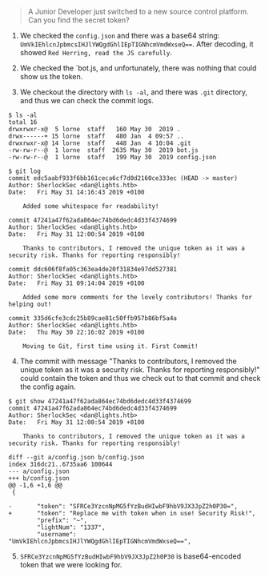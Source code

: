 > A Junior Developer just switched to a new source control platform. Can you find the secret token?

1. We checked the `config.json` and there was a base64 string: `UmVkIEhlcnJpbmcsIHJlYWQgdGhlIEpTIGNhcmVmdWxseQ==`. After decoding, it showed `Red Herring, read the JS carefully`.
   
2. We checked the `bot.js, and unfortunately, there was nothing that could show us the token.

3. We checkout the directory with `ls -al`, and there was `.git` directory, and thus we can check the commit logs.

```
$ ls -al
total 16
drwxrwxr-x@  5 lorne  staff   160 May 30  2019 .
drwx------+ 15 lorne  staff   480 Jan  4 09:57 ..
drwxrwxr-x@ 14 lorne  staff   448 Jan  4 10:04 .git
-rw-rw-r--@  1 lorne  staff  2635 May 30  2019 bot.js
-rw-rw-r--@  1 lorne  staff   199 May 30  2019 config.json

$ git log
commit edc5aabf933f6bb161ceca6cf7d0d2160ce333ec (HEAD -> master)
Author: SherlockSec <dan@lights.htb>
Date:   Fri May 31 14:16:43 2019 +0100
 
    Added some whitespace for readability!
 
commit 47241a47f62ada864ec74bd6dedc4d33f4374699
Author: SherlockSec <dan@lights.htb>
Date:   Fri May 31 12:00:54 2019 +0100
 
    Thanks to contributors, I removed the unique token as it was a security risk. Thanks for reporting responsibly!
 
commit ddc606f8fa05c363ea4de20f31834e97dd527381
Author: SherlockSec <dan@lights.htb>
Date:   Fri May 31 09:14:04 2019 +0100
 
    Added some more comments for the lovely contributors! Thanks for helping out!
 
commit 335d6cfe3cdc25b89cae81c50ffb957b86bf5a4a
Author: SherlockSec <dan@lights.htb>
Date:   Thu May 30 22:16:02 2019 +0100
 
    Moving to Git, first time using it. First Commit!
```

4. The commit with message "Thanks to contributors, I removed the unique token as it was a security risk. Thanks for reporting responsibly!" could contain the token and thus we check out to that commit and check the config again.

```
$ git show 47241a47f62ada864ec74bd6dedc4d33f4374699
commit 47241a47f62ada864ec74bd6dedc4d33f4374699
Author: SherlockSec <dan@lights.htb>
Date:   Fri May 31 12:00:54 2019 +0100
 
    Thanks to contributors, I removed the unique token as it was a security risk. Thanks for reporting responsibly!
 
diff --git a/config.json b/config.json
index 316dc21..6735aa6 100644
--- a/config.json
+++ b/config.json
@@ -1,6 +1,6 @@
 {
 
-       "token": "SFRCe3YzcnNpMG5fYzBudHIwbF9hbV9JX3JpZ2h0P30=",
+       "token": "Replace me with token when in use! Security Risk!",
        "prefix": "~",
        "lightNum": "1337",
        "username": "UmVkIEhlcnJpbmcsIHJlYWQgdGhlIEpTIGNhcmVmdWxseQ==",
```

5. `SFRCe3YzcnNpMG5fYzBudHIwbF9hbV9JX3JpZ2h0P30` is base64-encoded token that we were looking for.
